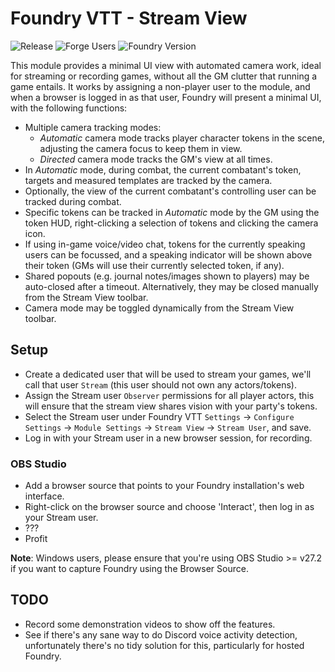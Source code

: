 # Foundry VTT - Stream View

![Release](https://github.com/sPOiDar/fvtt-module-stream-view/workflows/Release/badge.svg)
![Forge Users](https://img.shields.io/badge/dynamic/json?color=blue&label=Forge%20Users&query=package.installs&suffix=%25&url=https%3A%2F%2Fforge-vtt.com%2Fapi%2Fbazaar%2Fpackage%2Fstream-view)
![Foundry Version](https://img.shields.io/badge/dynamic/json?color=blue&label=Foundry%20Version&prefix=v&query=%24.compatibleCoreVersion&url=https%3A%2F%2Fgithub.com%2FsPOiDar%2Ffvtt-module-stream-view%2Fraw%2Fmaster%2Fmodule.json)

This module provides a minimal UI view with automated camera work, ideal for streaming or recording games, without all the GM clutter that running a game entails. It works by assigning a non-player user to the module, and when a browser is logged in as that user, Foundry will present a minimal UI, with the following functions:

- Multiple camera tracking modes:
  - _Automatic_ camera mode tracks player character tokens in the scene, adjusting the camera focus to keep them in view.
  - _Directed_ camera mode tracks the GM's view at all times.
- In _Automatic_ mode, during combat, the current combatant's token, targets and measured templates are tracked by the camera.
- Optionally, the view of the current combatant's controlling user can be tracked during combat.
- Specific tokens can be tracked in _Automatic_ mode by the GM using the token HUD, right-clicking a selection of tokens and clicking the camera icon.
- If using in-game voice/video chat, tokens for the currently speaking users can be focussed, and a speaking indicator will be shown above their token (GMs will use their currently selected token, if any).
- Shared popouts (e.g. journal notes/images shown to players) may be auto-closed after a timeout. Alternatively, they may be closed manually from the Stream View toolbar.
- Camera mode may be toggled dynamically from the Stream View toolbar.

## Setup

- Create a dedicated user that will be used to stream your games, we'll call that user `Stream` (this user should not own any actors/tokens).
- Assign the Stream user `Observer` permissions for all player actors, this will ensure that the stream view shares vision with your party's tokens.
- Select the Stream user under Foundry VTT `Settings` -> `Configure Settings` -> `Module Settings` -> `Stream View` -> `Stream User`, and save.
- Log in with your Stream user in a new browser session, for recording.

### OBS Studio

- Add a browser source that points to your Foundry installation's web interface.
- Right-click on the browser source and choose 'Interact', then log in as your Stream user.
- ???
- Profit

__Note__: Windows users, please ensure that you're using OBS Studio >= v27.2 if you want to capture Foundry using the Browser Source.

## TODO

- Record some demonstration videos to show off the features.
- See if there's any sane way to do Discord voice activity detection, unfortunately there's no tidy solution for this, particularly for hosted Foundry.
